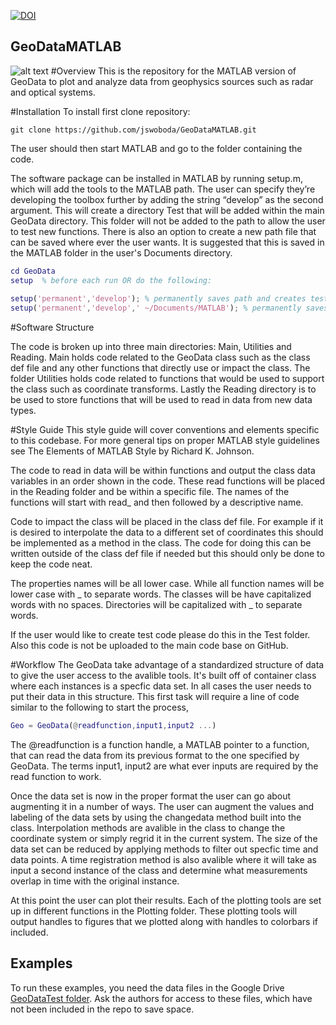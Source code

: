 [![DOI](https://zenodo.org/badge/DOI/10.5281/zenodo.154536.svg)](https://doi.org/10.5281/zenodo.154536)


## GeoDataMATLAB
![alt text](https://raw.github.com/jswoboda/GeoDataMATLAB/master/logo/logo1.png "GeoDataMATLAB")
#Overview
This is the repository for the MATLAB version of GeoData to plot and analyze data from geophysics sources such as radar and optical systems.

#Installation
To install first clone repository:

	git clone https://github.com/jswoboda/GeoDataMATLAB.git
	
The user should then start MATLAB	 and go to the folder containing the code. 

The software package can be installed in MATLAB by running setup.m, which will add the tools to the MATLAB path. The user can specify they’re developing the toolbox further by adding the string “develop” as the second argument. This will create a directory Test that will be added within the main GeoData directory. This folder will not be added to the path to allow the user to test new functions. There is also an option to create a new path file that can be saved where ever the user wants. It is suggested that this is saved in the MATLAB folder in the user's Documents directory.

~~~matlab
cd GeoData
setup  % before each run OR do the following:
 
setup('permanent','develop'); % permanently saves path and creates test directory.
setup('permanent','develop',' ~/Documents/MATLAB'); % permanently saves path and creates test directory.

~~~

#Software Structure

The code is broken up into three main directories: Main, Utilities and Reading. Main holds code related to the GeoData class such as the class def file and any other functions that directly use or impact the class. The folder Utilities holds code related to functions that would be used to support the class such as coordinate transforms. Lastly the Reading directory is to be used to store functions that will be used to read in data from new data types.

#Style Guide
This style guide will cover conventions and elements specific to this codebase. For more general tips on proper MATLAB style guidelines see The Elements of MATLAB Style by Richard K. Johnson.


The code to read in data will be within functions and output the class data variables in an order shown in the code. These read functions will be placed in the Reading folder and be within a specific file. The names of the functions will start with read_ and then followed by a descriptive name.

Code to impact the class will be placed in the class def file. For example if it is desired to interpolate the data to a different set of coordinates this should be implemented as a method in the class. The code for doing this can be written outside of the class def file if needed but this should only be done to keep the code neat.

The properties names will be all lower case. While all function names will be lower case with _ to separate words. The classes will be have capitalized words with no spaces. Directories will be capitalized with _ to separate words.

If the user would like to create test code please do this in the Test folder. Also this code is not be uploaded to the main code base on GitHub. 

#Workflow
The GeoData take advantage of a standardized structure of data to give the user access to the avalible tools. It's built off of container class where each instances is a specfic data set. In all cases the user needs to put their data in this structure. This first task will require a line of code similar to the following to start the process,

~~~matlab
Geo = GeoData(@readfunction,input1,input2 ...)
~~~
The @readfunction is a function handle, a MATLAB pointer to a function, that can read the data from its previous format to the one specified by GeoData. The terms input1, input2 are what ever inputs are required by the read function to work. 

Once the data set is now in the proper format the user can go about augmenting it in a number of ways. The user can augment the values and labeling of the data sets by using the changedata method built into the class. Interpolation methods are avalible in the class to change the coordinate system or simply regrid it in the current system. The size of the data set can be reduced by applying methods to filter out specfic time and data points. A time registration method is also avalible where it will take as input a second instance of the class and determine what measurements overlap in time with the original instance.

At this point the user can plot their results. Each of the plotting tools are set up in different functions in the Plotting folder. These plotting tools will output handles to figures that we plotted along with handles to colorbars if included. 

Examples
--------
To run these examples, you need the data files in the Google Drive [GeoDataTest folder](https://drive.google.com/drive/folders/0B37DfeCiFYMgaWlObkhpOHFSRXM?usp=sharing). 
Ask the authors for access to these files, which have not been included in the repo to save space.
